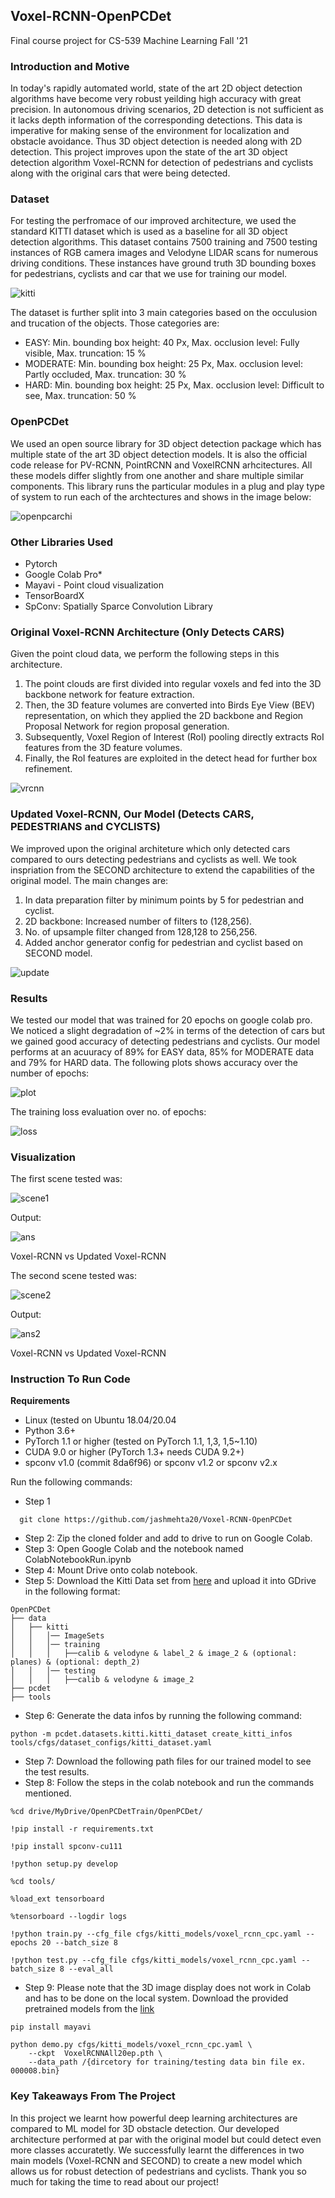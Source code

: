 ## Voxel-RCNN-OpenPCDet
Final course project for CS-539 Machine Learning Fall '21

### Introduction and Motive 

In today's rapidly automated world, state of the art 2D object detection algorithms have become very robust yeilding high accuracy with great precision. In autonomous driving scenarios, 2D detection is not sufficient as it lacks depth information of the corresponding detections. This data is imperative for making sense of the environment for localization and obstacle avoidance. Thus 3D object detection is needed along with 2D detection. This project improves upon the state of the art 3D object detection algorithm Voxel-RCNN for detection of pedestrians and cyclists along with the original cars that were being detected.

### Dataset 
For testing the perfromace of our improved architecture, we used the standard KITTI dataset which is used as a baseline for all 3D object detection algorithms. This dataset contains 7500 training and 7500 testing instances of RGB camera images and Velodyne LIDAR scans for numerous driving conditions. These instances have ground truth 3D bounding boxes for pedestrians, cyclists and car that we use for training our model.

![kitti](/Assets/kitti.jpg)

The dataset is further split into 3 main categories based on the occulusion and trucation of the objects. Those categories are:
- EASY: Min. bounding box height: 40 Px, Max. occlusion level: Fully visible, Max. truncation: 15 %
- MODERATE: Min. bounding box height: 25 Px, Max. occlusion level: Partly occluded, Max. truncation: 30 %
- HARD: Min. bounding box height: 25 Px, Max. occlusion level: Difficult to see, Max. truncation: 50 %

### OpenPCDet
We used an open source library for 3D object detection package which has multiple state of the art 3D object detection models. It is also the official code release for PV-RCNN, PointRCNN and VoxelRCNN arhcitectures. All these models differ slightly from one another and share multiple similar components. This library runs the particular modules in a plug and play type of system to run each of the archtectures and shows in the image below:

![openpcarchi](/Assets/image6.jpg)

### Other Libraries Used
- Pytorch
- Google Colab Pro*
- Mayavi - Point cloud visualization
- TensorBoardX
- SpConv: Spatially Sparce Convolution Library 

### Original Voxel-RCNN Architecture (Only Detects CARS)
Given the point cloud data, we perform the following steps in this architecture. 
1. The point clouds are first divided into regular voxels and fed into the 3D backbone network for feature extraction. 
2. Then, the 3D feature volumes are converted into Birds Eye View (BEV) representation, on which they applied the 2D backbone and Region Proposal Network for region proposal generation. 
3. Subsequently,  Voxel Region of Interest (RoI) pooling directly extracts RoI features from the 3D feature volumes. 
4. Finally, the RoI features are exploited in the detect head for further box refinement.

![vrcnn](/Assets/image4.jpg)

### Updated Voxel-RCNN, Our Model (Detects CARS, PEDESTRIANS and CYCLISTS) 
We improved upon the original architeture which only detected cars compared to ours detecting pedestrians and cyclists as well. We took inspriation from the SECOND architecture to extend the capabilities of the original model. The main changes are: 
1. In data preparation filter by minimum points by 5 for pedestrian and cyclist.
2. 2D backbone: Increased number of filters to (128,256).
3. No. of upsample filter changed from 128,128 to 256,256.
4. Added anchor generator config for pedestrian and cyclist based on SECOND model.

![update](/Assets/image13.jpg)

### Results
We tested our model that was trained for 20 epochs on google colab pro. We noticed a slight degradation of ~2% in terms of the detection of cars but we gained good accuracy of detecting pedestrians and cyclists. Our model performs at an acuuracy of 89% for EASY data, 85% for MODERATE data and 79% for HARD data. The following plots shows accuracy over the number of epochs: 

![plot](/Assets/image12.jpg)

The training loss evaluation over no. of epochs: 

![loss](/Assets/image2.jpg)

### Visualization
The first scene tested was: 

![scene1](/Assets/image10.jpg)

Output:

![ans](/Assets/image1.jpg)

Voxel-RCNN vs Updated Voxel-RCNN

The second scene tested was: 

![scene2](/Assets/image5.jpg)

Output:

![ans2](/Assets/image9.jpg)

Voxel-RCNN vs Updated Voxel-RCNN

### Instruction To Run Code

**Requirements** 
- Linux (tested on Ubuntu 18.04/20.04
- Python 3.6+
- PyTorch 1.1 or higher (tested on PyTorch 1.1, 1,3, 1,5~1.10)
- CUDA 9.0 or higher (PyTorch 1.3+ needs CUDA 9.2+)
- spconv v1.0 (commit 8da6f96) or spconv v1.2 or spconv v2.x

Run the following commands:
- Step 1
```
  git clone https://github.com/jashmehta20/Voxel-RCNN-OpenPCDet
```
- Step 2: Zip the cloned folder and add to drive to run on Google Colab.
- Step 3: Open Google Colab and the notebook named ColabNotebookRun.ipynb
- Step 4: Mount Drive onto colab notebook.
- Step 5: Download the Kitti Data set from [here](http://www.cvlibs.net/datasets/kitti/eval_object.php?obj_benchmark=3d) and upload it into GDrive in the following format:
```
OpenPCDet
├── data
│   ├── kitti
│   │   │── ImageSets
│   │   │── training
│   │   │   ├──calib & velodyne & label_2 & image_2 & (optional: planes) & (optional: depth_2)
│   │   │── testing
│   │   │   ├──calib & velodyne & image_2
├── pcdet
├── tools
```

- Step 6: Generate the data infos by running the following command:
```
python -m pcdet.datasets.kitti.kitti_dataset create_kitti_infos tools/cfgs/dataset_configs/kitti_dataset.yaml
```
- Step 7: Download the following path files for our trained model to see the test results.
- Step 8: Follow the steps in the colab notebook and run the commands mentioned.
```
%cd drive/MyDrive/OpenPCDetTrain/OpenPCDet/
```
```
!pip install -r requirements.txt
```
```
!pip install spconv-cu111
```
```
!python setup.py develop
```
```
%cd tools/
```
```
%load_ext tensorboard
```
```
%tensorboard --logdir logs
```
```
!python train.py --cfg_file cfgs/kitti_models/voxel_rcnn_cpc.yaml --epochs 20 --batch_size 8
```
```
!python test.py --cfg_file cfgs/kitti_models/voxel_rcnn_cpc.yaml --batch_size 8 --eval_all
```

- Step 9: Please note that the 3D image display does not work in Colab and has to be done on the local system.
 Download the provided pretrained models from the [link](https://drive.google.com/drive/folders/14sUfunEwXeD0WIjfeKvoSEJYs87q1xWu?usp=sharing)

```
pip install mayavi
```
```
python demo.py cfgs/kitti_models/voxel_rcnn_cpc.yaml \
    --ckpt  VoxelRCNNAll20ep.pth \
    --data_path /{dircetory for training/testing data bin file ex. 000008.bin}
```

### Key Takeaways From The Project
In this project we learnt how powerful deep learning architectures are compared to ML model for 3D obstacle detection. Our developed architecture performed at par with the original model but could detect even more classes accuratetly. We successfully learnt the differences in two main models (Voxel-RCNN and SECOND) to create a new model which allows us for robust detection of pedestrians and cyclists. Thank you so much for taking the time to read about our project!


